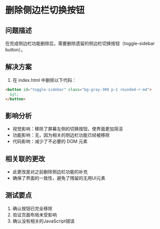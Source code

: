 # 删除侧边栏切换按钮

## 问题描述
在完成侧边栏功能删除后，需要删除遗留的侧边栏切换按钮（toggle-sidebar button）。

## 解决方案
1. 在 index.html 中删除以下代码：
```html
<button id="toggle-sidebar" class="bg-gray-300 p-1 rounded-r-md">
  &gt;
</button>
```

## 影响分析
- 视觉影响：移除了屏幕左侧的切换按钮，使界面更加简洁
- 功能影响：无，因为相关的侧边栏功能已经被移除
- 代码影响：减少了不必要的 DOM 元素

## 相关联的更改
- 此更改是对之前删除侧边栏功能的补充
- 确保了界面的一致性，避免了残留的无用UI元素

## 测试要点
1. 确认按钮已完全移除
2. 验证页面布局未受影响
3. 确认没有相关的JavaScript错误 